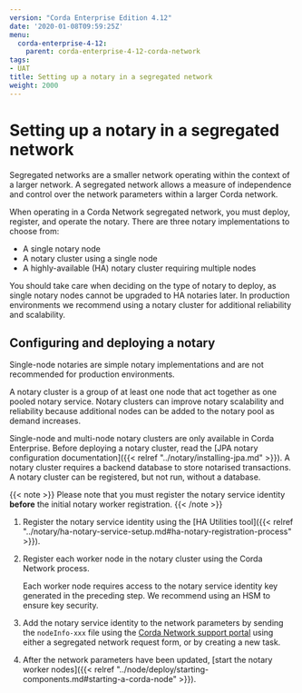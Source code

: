 ```yaml
---
version: "Corda Enterprise Edition 4.12"
date: '2020-01-08T09:59:25Z'
menu:
  corda-enterprise-4-12:
    parent: corda-enterprise-4-12-corda-network
tags:
- UAT
title: Setting up a notary in a segregated network
weight: 2000
---
```


# Setting up a notary in a segregated network

Segregated networks are a smaller network operating within the context of a larger network. A segregated network allows
a measure of independence and control over the network parameters within a larger Corda network.

When operating in a Corda Network segregated network, you must deploy, register, and operate the notary. There are three
notary implementations to choose from:

- A single notary node
- A notary cluster using a single node
- A highly-available (HA) notary cluster requiring multiple nodes

You should take care when deciding on the type of notary to deploy, as single notary nodes cannot be upgraded to HA notaries later.
In production environments we recommend using a notary cluster for additional reliability and scalability.

## Configuring and deploying a notary

Single-node notaries are simple notary implementations and are not recommended for production environments.

A notary cluster is a group of at least one node that act together as one pooled notary service. Notary clusters can improve
notary scalability and reliability because additional nodes can be added to the notary pool as demand increases.

Single-node and multi-node notary clusters are only available in Corda Enterprise. Before deploying a notary cluster,
read the [JPA notary configuration documentation]({{< relref "../notary/installing-jpa.md" >}}). A notary cluster requires a backend database to store notarised
transactions. A notary cluster can be registered, but not run, without a database.

{{< note >}}
Please note that you must register the notary service identity **before** the initial notary worker registration.
{{< /note >}}

1. Register the notary service identity using the [HA Utilities tool]({{< relref "../notary/ha-notary-service-setup.md#ha-notary-registration-process" >}}).

2. Register each worker node in the notary cluster using the Corda Network process.

    Each worker node requires access to the notary service identity key generated in the preceding step. We recommend using
    an HSM to ensure key security.

3. Add the notary service identity to the network parameters by sending the `nodeInfo-xxx` file using the [Corda Network support portal](https://r3-cev.atlassian.net/servicedesk/customer/portal/7) using either a segregated network request form, or by creating a new task.

4. After the network parameters have been updated, [start the notary worker nodes]({{< relref "../node/deploy/starting-components.md#starting-a-corda-node" >}}).
